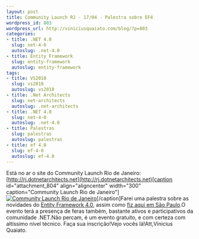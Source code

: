 ```yaml
--- 
layout: post
title: Community Launch RJ - 17/04 - Palestra sobre EF4
wordpress_id: 803
wordpress_url: http://viniciusquaiato.com/blog/?p=803
categories: 
- title: .NET 4.0
  slug: net-4-0
  autoslug: .net-4.0
- title: Entity Framework
  slug: entity-framework
  autoslug: entity-framework
tags: 
- title: VS2010
  slug: vs2010
  autoslug: vs2010
- title: .Net Architects
  slug: net-architects
  autoslug: .net-architects
- title: .NET 4.0
  slug: net-4-0
  autoslug: .net-4.0
- title: Palestras
  slug: palestras
  autoslug: palestras
- title: ef 4.0
  slug: ef-4-0
  autoslug: ef-4.0
---
```

Está no ar o site do Community Launch Rio de Janeiro: [http://rj.dotnetarchitects.net](http://rj.dotnetarchitects.net)[caption id="attachment_804" align="aligncenter" width="300" caption="Community Launch Rio de Janeiro"][![Community Launch Rio de Janeiro](http://viniciusquaiato.com/blog/wp-content/uploads/2010/04/clrj-300x235.jpg "Community Launch Rio de Janeiro")](http://viniciusquaiato.com/blog/wp-content/uploads/2010/04/clrj.jpg)[/caption]Farei uma palestra sobre as novidades do [Entity Framework 4.0](http://viniciusquaiato.com/blog/category/entity-framework/), assim como [fiz aqui em São Paulo](http://viniciusquaiato.com/blog/slides-e-demos-palestra-entity-framework-4-no-community-launch-sp/).O evento terá a presença de feras também, bastante ativos e participativos da comunidade .NET.Não percam, é um evento gratuito, e com certeza com altíssimo nível técnico. Faça sua inscrição!Vejo vocês lá!Att,Vinicius Quaiato.
